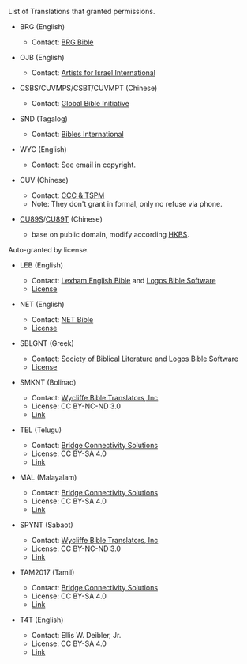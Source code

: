 List of Translations that granted permissions.

- BRG (English)
  - Contact: [BRG Bible](http://www.brgbible.com/)

- OJB (English)
  - Contact: [Artists for Israel International](https://www.afii.org/)

- CSBS/CUVMPS/CSBT/CUVMPT (Chinese)
  - Contact: [Global Bible Initiative](https://www.globalbibleinitiative.org/)


- SND (Tagalog)
  - Contact: [Bibles International](http://biblesint.org)

- WYC (English)
  - Contact: See email in copyright.

- CUV (Chinese)
  - Contact: [CCC & TSPM](http://www.ccctspm.org/)
  - Note: They don't grant in formal, only no refuse via phone.

- [CU89S](https://github.com/dove-bible/cu89s)/[CU89T](https://github.com/dove-bible/cu89t) (Chinese)
  - base on public domain, modify according [HKBS](http://rcuv.hkbs.org.hk/).

Auto-granted by license.

- LEB (English)
  - Contact: [Lexham English Bible](http://lexhamenglishbible.com/) and [Logos Bible Software](http://www.logos.com/)
  - [License](http://lexhamenglishbible.com/license/)

- NET (English)
  - Contact: [NET Bible](https://netbible.com/)
  - [License](https://netbible.com/net-bible-copyright)

- SBLGNT (Greek)
  - Contact: [Society of Biblical Literature](http://sbl-site.org/) and [Logos Bible Software](http://www.logos.com/)
  - [License](http://sblgnt.com/license/)

- SMKNT (Bolinao)
  - Contact: [Wycliffe Bible Translators, Inc](https://www.wycliffe.org/)
  - License: CC BY-NC-ND 3.0
  - [Link](https://bibles.org/versions/smk-SMKNT)

- TEL (Telugu)
  - Contact: [Bridge Connectivity Solutions](http://bridgeconn.com/)
  - License: CC BY-SA 4.0
  - [Link](https://ebible.org/Scriptures/details.php?id=tel2017)

- MAL (Malayalam)
  - Contact: [Bridge Connectivity Solutions](http://bridgeconn.com/)
  - License: CC BY-SA 4.0
  - [Link](https://ebible.org/Scriptures/details.php?id=mal)

- SPYNT (Sabaot)
  - Contact: [Wycliffe Bible Translators, Inc](https://www.wycliffe.org/)
  - License: CC BY-NC-ND 3.0
  - [Link](http://bibles.org/versions/spy-SPYNT)

- TAM2017 (Tamil)
  - Contact: [Bridge Connectivity Solutions](http://bridgeconn.com/)
  - License: CC BY-SA 4.0
  - [Link](https://ebible.org/Scriptures/details.php?id=tam2017)

- T4T (English)
  - Contact: Ellis W. Deibler, Jr.
  - License: CC BY-SA 4.0
  - [Link](https://ebible.org/Scriptures/details.php?id=eng-t4t)
